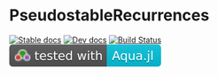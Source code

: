 # PseudostableRecurrences

[![Stable docs](https://img.shields.io/badge/docs-stable-blue.svg)](https://putianyi889.github.io/PseudostableRecurrences.jl/stable/)
[![Dev docs](https://img.shields.io/badge/docs-dev-blue.svg)](https://putianyi889.github.io/PseudostableRecurrences.jl/dev/)
[![Build Status](https://github.com/putianyi889/PseudostableRecurrences.jl/actions/workflows/CI.yml/badge.svg?branch=master)](https://github.com/putianyi889/PseudostableRecurrences.jl/actions/workflows/CI.yml?query=branch%3Amaster)
[![Aqua QA](https://raw.githubusercontent.com/JuliaTesting/Aqua.jl/master/badge.svg)](https://github.com/JuliaTesting/Aqua.jl)